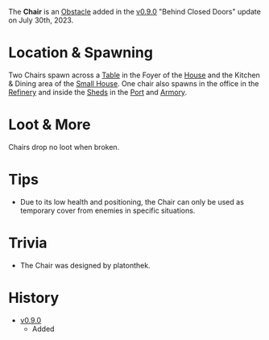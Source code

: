 The **Chair** is an [Obstacle](/obstacles) added in the [v0.9.0](https://github.com/HasangerGames/suroi/releases/tag/v0.9.0) "Behind Closed Doors" update on July 30th, 2023.

# Location & Spawning

Two Chairs spawn across a [Table](/obstacles/table) in the Foyer of the [House](/buildings/house) and the Kitchen & Dining area of the [Small House](/buildings/small_house). One chair also spawns in the office in the [Refinery](/buildings/refinery) and inside the [Sheds](/buildings/port_shed) in the [Port](/buildings/port) and [Armory](/buildings/armory).

# Loot & More

Chairs drop no loot when broken.

# Tips

- Due to its low health and positioning, the Chair can only be used as temporary cover from enemies in specific situations.

# Trivia

- The Chair was designed by platonthek.

# History

- [v0.9.0](https://github.com/HasangerGames/suroi/releases/tag/v0.9.0)
  - Added
